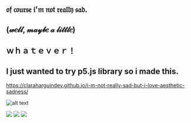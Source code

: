 
## 𝔬𝔣 𝔠𝔬𝔲𝔯𝔰𝔢 𝔦'𝔪 𝔫𝔬𝔱 𝔯𝔢𝔞𝔩𝔩𝔶 𝔰𝔞𝔡.
##  (𝓌𝑒𝓁𝓁, 𝓂𝒶𝓎𝒷𝑒 𝒶 𝓁𝒾𝓉𝓉𝓁𝑒)
## ｗｈａｔｅｖｅｒ！
## I just wanted to try p5.js library so i made this.
https://claraharguindey.github.io/i-m-not-really-sad-but-i-love-aesthetic-sadness/

![alt text](https://i.pinimg.com/564x/60/64/5f/60645f59f8eb89758ab6d139aef3831c.jpg)

![](https://66.media.tumblr.com/abc8572dfc35361cbd0681a025c94611/tumblr_pfgp6w12GF1x6a7yto1_500.gif) 
![](
https://i.pinimg.com/originals/da/32/24/da32240674930d3b959869228e72f06f.gif) 
![](
https://i.pinimg.com/originals/9e/0c/95/9e0c95ebc4b0f68a680e06687ddf3c7e.gif) 
